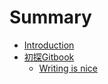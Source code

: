 # Summary

* [Introduction](README.md)
* [初探Gitbook](gitbook/README.md)
    * [Writing is nice](gitbook/bookJson.md)

